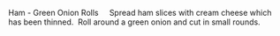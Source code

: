 Ham - Green Onion Rolls
 
 
Spread ham slices with cream cheese which has been thinned.  Roll around a green onion and cut in small rounds.
